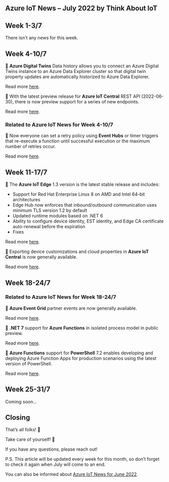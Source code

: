 ## Azure IoT News – July 2022 by Think About IoT

## Week 1-3/7
There isn't any news for this week.

## Week 4-10/7
🔸 **Azure Digital Twins** Data history allows you to connect an Azure Digital Twins instance to an Azure Data Explorer cluster so that digital twin property updates are automatically historized to Azure Data Explorer.

Read more [here](https://azure.microsoft.com/en-gb/updates/generally-available-azure-digital-twins-data-history/).

🔸 With the latest preview release for **Azure IoT Central** REST API (2022-06-30), there is now preview support for a series of new endpoints.

Read more [here](https://azure.microsoft.com/en-gb/updates/iotc-2022-06-30-rest-api-preview/).

### Related to Azure IoT News for Week 4-10/7
🔸 Now everyone can set a retry policy using **Event Hubs** or timer triggers that re-execute a function until successful execution or the maximum number of retries occur.

Read more [here](https://azure.microsoft.com/en-gb/updates/generally-available-azure-functions-retry-policy-for-event-hubs-and-timer-triggers/).

## Week 11-17/7
🔸 The **Azure IoT Edge** 1.3 version is the latest stable release and includes:

- Support for Red Hat Enterprise Linux 8 on AMD and Intel 64-bit architectures
- Edge Hub now enforces that inbound/outbound communication uses minimum TLS version 1.2 by default
- Updated runtime modules based on .NET 6
- Ability to configure device identity, EST identity, and Edge CA certificate auto-renewal before the expiration
- Fixes

Read more [here](https://azure.microsoft.com/en-gb/updates/azure-iot-edge-130-release-is-now-generally-available/).

🔸 Exporting device customizations and cloud properties in **Azure IoT Central** is now generally available.

Read more [here](https://azure.microsoft.com/en-gb/updates/iotc-export-customizations-and-cloud-properties/).

## Week 18-24/7
### Related to Azure IoT News for Week 18-24/7
🔸 **Azure Event Grid** partner events are now generally available.

Read more [here](https://azure.microsoft.com/en-gb/updates/generally-available-azure-event-grid-partner-events/).

🔸 **.NET 7** support for **Azure Functions** in isolated process model in public preview.

Read more [here](https://azure.microsoft.com/en-gb/updates/pubic-preview-net-7-support-for-azure-functions-in-isolated-process-model/).

🔸 **Azure Functions** support for **PowerShell** 7.2 enables developing and deploying Azure Function Apps for production scenarios using the latest version of PowerShell.

Read more [here](https://azure.microsoft.com/en-gb/updates/generally-available-azure-functions-support-for-powershell-72/).

## Week 25-31/7
Coming soon...

## Closing
That’s all folks! 👋

Take care of yourself! 🙂

If you have any questions, please reach out!

P.S. This article will be updated every week for this month, so don’t forget to check it again when July will come to an end.

You can also be informed about [Azure IoT News for June 2022](https://www.thinkaboutiot.com/index.php/2022/06/23/azure-iot-news-june-2022-by-think-about-iot/). 